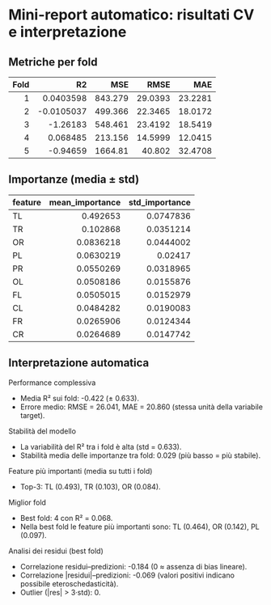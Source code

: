 # Mini-report automatico: risultati CV e interpretazione

## Metriche per fold

|   Fold |         R2 |      MSE |    RMSE |     MAE |
|-------:|-----------:|---------:|--------:|--------:|
|      1 |  0.0403598 |  843.279 | 29.0393 | 23.2281 |
|      2 | -0.0105037 |  499.366 | 22.3465 | 18.0172 |
|      3 | -1.26183   |  548.461 | 23.4192 | 18.5419 |
|      4 |  0.068485  |  213.156 | 14.5999 | 12.0415 |
|      5 | -0.94659   | 1664.81  | 40.802  | 32.4708 |

## Importanze (media ± std)

| feature   |   mean_importance |   std_importance |
|:----------|------------------:|-----------------:|
| TL        |         0.492653  |        0.0747836 |
| TR        |         0.102868  |        0.0351214 |
| OR        |         0.0836218 |        0.0444002 |
| PL        |         0.0630219 |        0.02417   |
| PR        |         0.0550269 |        0.0318965 |
| OL        |         0.0508186 |        0.0155876 |
| FL        |         0.0505015 |        0.0152979 |
| CL        |         0.0484282 |        0.0190083 |
| FR        |         0.0265906 |        0.0124344 |
| CR        |         0.0264689 |        0.0147742 |

## Interpretazione automatica

Performance complessiva
- Media R² sui fold: -0.422 (± 0.633).
- Errore medio: RMSE = 26.041, MAE = 20.860 (stessa unità della variabile target).

Stabilità del modello
- La variabilità del R² tra i fold è alta (std = 0.633).
- Stabilità media delle importanze tra fold: 0.029 (più basso = più stabile).

Feature più importanti (media su tutti i fold)
- Top-3: TL (0.493), TR (0.103), OR (0.084).

Miglior fold
- Best fold: 4 con R² = 0.068.
- Nella best fold le feature più importanti sono: TL (0.464), OR (0.142), PL (0.097).

Analisi dei residui (best fold)
- Correlazione residui–predizioni: -0.184 (0 ≈ assenza di bias lineare).
- Correlazione |residui|–predizioni: -0.069 (valori positivi indicano possibile eteroschedasticità).
- Outlier (|res| > 3·std): 0.
